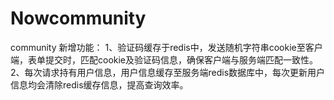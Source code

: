 # Nowcommunity
community
新增功能：
1、验证码缓存于redis中，发送随机字符串cookie至客户端，表单提交时，匹配cookie及验证码信息，确保客户端与服务端匹配一致性。
2、每次请求持有用户信息，用户信息缓存至服务端redis数据库中，每次更新用户信息均会清除redis缓存信息，提高查询效率。
